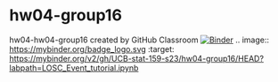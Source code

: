 # hw04-group16
hw04-hw04-group16 created by GitHub Classroom
[![Binder](https://mybinder.org/badge_logo.svg)](https://mybinder.org/v2/gh/UCB-stat-159-s23/hw04-group16/HEAD?labpath=LOSC_Event_tutorial.ipynb)
.. image:: https://mybinder.org/badge_logo.svg
 :target: https://mybinder.org/v2/gh/UCB-stat-159-s23/hw04-group16/HEAD?labpath=LOSC_Event_tutorial.ipynb
